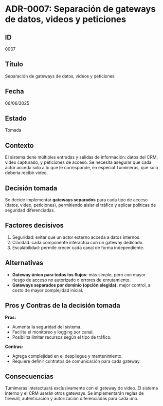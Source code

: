 # ADR-0007: Separación de gateways de datos, videos y peticiones

## ID

0007

## Título

Separación de gateways de datos, videos y peticiones

## Fecha

06/06/2025

## Estado

Tomada

## Contexto

El sistema tiene múltiples entradas y salidas de información: datos del CRM, video capturado, y peticiones de acceso. Se necesita asegurar que cada actor acceda solo a lo que le corresponde, en especial Tumimeras, que solo debería recibir video.

## Decisión tomada

Se decide implementar **gateways separados** para cada tipo de acceso (datos, video, peticiones), permitiendo aislar el tráfico y aplicar políticas de seguridad diferenciadas.

## Factores decisivos

1. Seguridad: evitar que un actor externo acceda a datos internos.
2. Claridad: cada componente interactúa con un gateway dedicado.
3. Escalabilidad: permite crecer cada canal de forma independiente.

## Alternativas

- **Gateway único para todos los flujos:** más simple, pero con mayor riesgo de acceso no autorizado o errores de enrutamiento.
- **Gateways separados por dominio (opción elegida):** mejor control, a costo de mayor complejidad inicial.

## Pros y Contras de la decisión tomada

**Pros:**

- Aumenta la seguridad del sistema.
- Facilita el monitoreo y logging por canal.
- Posibilita limitar recursos según el tipo de tráfico.

**Contras:**

- Agrega complejidad en el despliegue y mantenimiento.
- Requiere definir contratos de comunicación para cada gateway.

## Consecuencias

Tumimeras interactuará exclusivamente con el gateway de video. El sistema interno y el CRM usarán otros gateways. Se implementarán reglas de firewall, autenticación y autorización diferenciadas para cada uno.
